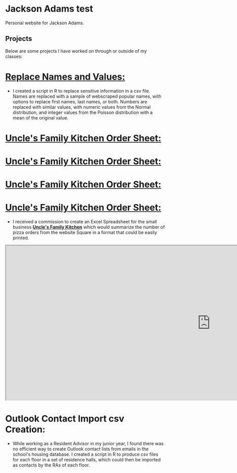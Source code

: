 # Jackson Adams test
Personal website for Jackson Adams.

## Projects

Below are some projects I have worked on through or outside of my classes:

#  **[Replace Names and Values:](https://github.com/Jackson-Adams/Jackson-Adams.github.io/blob/main/Replace%20Names%20and%20Values.Rmd)**
 - I created a script in R to replace sensitive information in a csv file. Names are replaced with a sample of webscraped popular names, with options to replace first names, last names, or both. Numbers are replaced with similar values, with numeric values from the Normal distribution, and integer values from the Poisson distribution with a mean of the original value.

#  **[Uncle's Family Kitchen Order Sheet:](Uncle's%20Family%20Kitchen%20Order%20Sheet.md)**
#  **[Uncle's Family Kitchen Order Sheet:](https://github.com/Jackson-Adams/Jackson-Adams.github.io/blob/main/Uncle's%20Family%20Kitchen%20Order%20Sheet.md)**
#  **[Uncle's Family Kitchen Order Sheet:](Uncle's%20Family%20Kitchen%20Order%20Sheet.html)**
#  **[Uncle's Family Kitchen Order Sheet:](https://github.com/Jackson-Adams/Jackson-Adams.github.io/blob/main/Uncle's%20Family%20Kitchen%20Order%20Sheet.html)**
 - I received a commission to create an Excel Spreadsheet for the small business **[Uncle's Family Kitchen](https://www.unclesfamilykitchen.com/)** which would summarize the number of pizza orders from the website Square in a format that could be easily printed.

<iframe width="1289" height="489" frameborder="1" scrolling="no" src="https://1drv.ms/x/c/ba6b41a29d441a71/IQOtoml8ogL4Q4XU1A6CYRicAaR6NVN3Gr6eOapi2sYIlr0?em=2&wdAllowInteractivity=False&AllowTyping=True&wdHideHeaders=True&wdDownloadButton=True&wdInConfigurator=True&wdInConfigurator=True"></iframe>

# Outlook Contact Import csv Creation: 
 - While working as a Resident Advisor in my junior year, I found there was no efficient way to create Outlook contact lists from emails in the school's housing database. I created a script in R to produce csv files for each floor in a set of residence halls, which could then be imported as contacts by the RAs of each floor.



